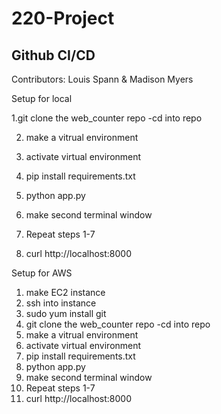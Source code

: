 # 220-Project
## Github CI/CD
Contributors: Louis Spann & Madison Myers

Setup for local 

 1.git clone the web_counter repo
	-cd into repo
 
2. make a vitrual environment
   
4. activate virtual environment
   
6. pip install requirements.txt
   
8. python app.py
   
10. make second terminal window
    
12. Repeat steps 1-7
    
14. curl http://localhost:8000

Setup for AWS
1. make EC2 instance
2. ssh into instance
3. sudo yum install git  
4. git clone the web_counter repo
	-cd into repo
5. make a vitrual environment
6. activate virtual environment
7. pip install requirements.txt
8. python app.py
9. make second terminal window
10. Repeat steps 1-7
11. curl http://localhost:8000
